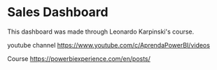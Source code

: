 # Sales Dashboard

This dashboard was made through Leonardo Karpinski's course.

youtube channel https://www.youtube.com/c/AprendaPowerBI/videos

Course https://powerbiexperience.com/en/posts/  


